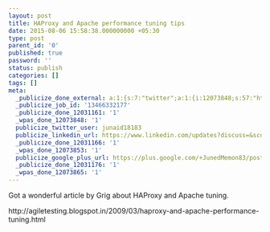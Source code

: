 ```yaml
---
layout: post
title: HAProxy and Apache performance tuning tips
date: 2015-08-06 15:58:38.000000000 +05:30
type: post
parent_id: '0'
published: true
password: ''
status: publish
categories: []
tags: []
meta:
  _publicize_done_external: a:1:{s:7:"twitter";a:1:{i:12073848;s:57:"https://twitter.com/junaid18183/status/629320691511222272";}}
  _publicize_job_id: '13466332177'
  _publicize_done_12031161: '1'
  _wpas_done_12073848: '1'
  publicize_twitter_user: junaid18183
  publicize_linkedin_url: https://www.linkedin.com/updates?discuss=&scope=99615851&stype=M&topic=6035086385382187008&type=U&a=3QQp
  _publicize_done_12031166: '1'
  _wpas_done_12073853: '1'
  publicize_google_plus_url: https://plus.google.com/+JunedMemon83/posts/JxyEqYSF3Ju
  _publicize_done_12031176: '1'
  _wpas_done_12073865: '1'
---
```

<p>Got a wonderful article by Grig about HAProxy and Apache tuning.</p>
<p>http://agiletesting.blogspot.in/2009/03/haproxy-and-apache-performance-tuning.html</p>
<p>&nbsp;</p>
